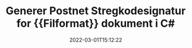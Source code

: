 ---
############################# Static ############################
layout: "auto-gen-signature"
date: 2022-03-01T15:12:22
draft: false
operation: Sign
signaturetype: Barcode
codetype: Postnet
fileformat: Gif
productName: .NET
lang: da
productCode: net
otherformats: pdf doc docx docm dot dotm dotx odt ott rtf xls xlsx xlsm xlsb csv ods ots xltx xltm ppt pptx pps ppsx odp otp potx potm pptm ppsm png jpg bmp gif tiff svg webp wmf
breadcrumb: Put  Barcode signature on Gif for C#

############################# Head ############################
head_title: "eSign {{Filformat}} dokument med Postnet stregkode i C#"
head_description: "Opret Postnet stregkodesignatur og læg den på Gif dokument med .NET ved hjælp af et par linjer kode. Brug GroupDocs Document Signature API til at signere forskellige filformater."

############################# Header ############################
title: "Generer Postnet Stregkodesignatur for {{Filformat}} dokument i C#"
description: "eSignér dine Gif forretningsdokumenter med Postnet stregkode. Generer stregkodesignatur hurtigt og nemt med et par linjer kode for at opsætte signeringsmuligheder."
bg_image: "https://cms.admin.containerize.com/templates/aspose/App_Themes/V3/images/bg/header1.png"
bg_overlay: false
button:
    enable: true

############################# SubMenu ############################
submenu:
    enable: true

    left:
        img_alt: "GroupDocs.Signature for .NET"
        image: "https://cms.admin.containerize.com/templates/groupdocs/images/product-logos/90x90-noborder/groupdocs-signature-net.png"
        product: "GroupDocs.Signature"
        platform: ".NET"



############################# About ############################
about:
    enable: true
    title: "Om GroupDocs.Signature for .NET stregkodesignatur-API."
    content: |
        [GroupDocs.Signature for .NET](https://products.groupdocs.com/signature/net/) er en hurtig og nem API til at administrere digitale dokumenter e-signering ved hjælp af stregkodetyper som UPCA, UPCE, EAN13, EAN14, Code39, Code39Extended, Code128, Codabar, Postnet, ISBN , ITF14 og mange andre. Kunder kan nemt oprette stregkoder, der giver den nødvendige tekst og lægge dem på PDF, Microsoft Office Words-dokumenter, Microsoft Office Excel-projektmapper, MS PowerPoint-præsentationer, Adobe Photoshop-filer og forskellige billedformater. Stregkoder placeret i dokumenter kan enten opdateres, søges, verificeres, slettes eller forhåndsvises. Desuden understøttes stregkodertilpasning.
    

############################# Steps ############################
steps:
    enable: true
    title_left: "Trin til at signere {{Filformat}} med Barcode i C#"
    content_left: |
        [GroupDocs.Signature for .NET](https://products.groupdocs.com/signature/net/) giver mulighed for at signere Gif dokumenter med Barcode signaturer hurtigt og nemt.
        
        * Opret en forekomst af signaturklassen, der leverer Gif-fil, der skal signere som sti eller hukommelsesstrøm
        * Instantiér SignOptions-klassen og indstil alle krævede data.
        * Kald Signature.Sign()-metoden ved at sende output Gif-fil eller hukommelsesstrøm

    title_right: " Systemkrav"
    content_right: |
        GroupDocs.Signature for .NET understøttes på alle større platforme og operativsystemer. Før du udfører koden nedenfor, skal du sørge for, at du har følgende forudsætninger installeret på dit system.

        * Operativsystemer: Microsoft Windows, Linux, MacOS
        * Udviklingsmiljøer: Microsoft Visual Studio, Xamarin, MonoDevelop
        * Frameworks: .NET Framework, .NET Standard, .NET Core, Mono
        * Få den seneste GroupDocs.Signature for .NET fra [Nuget](https://www.nuget.org/packages/groupdocs.signature)
         
    code: |
        ```csharp    
        
        // Set up input Gif file
        string filePath = "input.gif";
        // Set up output file
        string outputFilePath = "output.gif";

        // Instantiate Signature for input file
        using (var signature = new GroupDocs.Signature.Signature(filePath))
        {
                // create barcode option with predefined barcode text
                var options = new BarcodeSignOptions("BC12345678")
                {
                    // setup Barcode encoding type
                    EncodeType = BarcodeTypes.Postnet,

                    // set signature position
                    Left = 50,
                    Top = 50,
                    Width = 200,
                    Height = 50                                        
                };
                
                // sign Gif document
                SignResult result = signature.Sign(outputFilePath, options);
        }

        ```

############################# Demos ############################
demos:
    enable: true
    title: "Signering af {{Filformat}} dokumenter med Barcode Live Demo"
    content: |
       Signer Gif-filen med forskellige signaturer lige nu ved at besøge webstedet [GroupDocs.Signature App](https://products.groupdocs.app/signature/family). Gratis online demo venter på dig.

        
############################# About Formats ############################
about_formats:
    enable: true
    format:
        # format loop
        - icon: "fas fa-barcode"
          title: "About Postnet Barcode"
          content: |
            POSTNET (Postal Numeric Encoding Technique) er en stregkodesymbolik, der bruges af United States Postal Service til at hjælpe med at dirigere post.
          characterset: |
             Numeriske cifre (0-9).
          textcapacity: |
             Op til 11 tegn.
          image: |
             iVBORw0KGgoAAAANSUhEUgAAACcAAAAjCAYAAAAXMhMjAAAAAXNSR0IArs4c6QAAAARnQU1BAACxjwv8YQUAAAAJcEhZcwAADsMAAA7DAcdvqGQAAACeSURBVFhH7c7BCkMxEELR/P9Pp1LoRrCXpi4Cbw5kIRKZtS82x52a407Ncae+HrfWer8Pyr+i/3NcQv/nuIT+z3EJ/X/Ocf9mlxuhsXZ2uREaa2eXG6Gxdna5ERprZ5cbobF2drkRGmtnlxuhsXZ2uREaa2eXG6Gxdna5ERprZ5cbobF2drkRGmtnlxuhsXZ2ubnAHHdqjjt18XF7vwDevzbHqsQWPwAAAABJRU5ErkJggg==

          link: ""

############################# More Formats ############################
more_formats:
    enable: true
    title: "Andre understøttede Barcode-signaturer for C#"
    content: |
        "Du kan også signere {{Filformat}} med andre signaturtyper. Se venligst listen nedenfor."
    format: 
        
       
back_to_top:
    enable: true
---